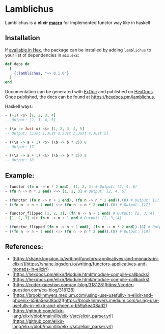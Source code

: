 # Lamblichus

Lamblichus is a **elixir [macro](https://elixir-lang.org/getting-started/meta/macros.html)** for implemented functor way like in haskell

## Installation

If [available in Hex](https://hex.pm/docs/publish), the package can be installed
by adding `lamblichus` to your list of dependencies in `mix.exs`:

```elixir
def deps do
  [
    {:lamblichus, "~> 0.1.0"}
  ]
end
```

Documentation can be generated with [ExDoc](https://github.com/elixir-lang/ex_doc)
and published on [HexDocs](https://hexdocs.pm). Once published, the docs can
be found at <https://hexdocs.pm/lamblichus>.


Haskell ways:
```hs
~ (+1) <$> [1, 2, 3, 4]
-- Output: [2, 3, 4, 5]

~ (\x -> Just x) <$> [1, 2, 3, 4, 5]
-- Output: [Just 1,Just 2,Just 3,Just 4,Just 5]

~ ((\a -> a + 1) <$> (\b -> b * 2)) 8
-- Output: 17

~ ((\a -> a + 1) <&> (\b -> b * 2)) 8
-- Output: 18
```

## Example: 

```ex
~ functor (fn n -> n * 2 end), [1, 2, 3] # Output: [2, 4, 6]
~ (fn n -> n * 2 end) <~> [1, 2, 3] # Output: [2, 4, 6]

~ (functor (fn n -> n + 1 end), (fn n -> n * 2 end)).(8) # Output: [17]
~ ((fn n -> n + 1 end) <~> (fn n -> n * 2 end)).(8) # Output: [17]

~ functor_flipped [1, 2, 3], (fn n -> n + 1 end) # Output: [2, 3, 4]
~ [1, 2, 3] <|> fn n -> n + 1 end # Output: [2, 3, 4]

~ (functor_flipped (fn n -> n + 1 end), (fn n -> n * 2 end)).(8) # Output: [18]
~ ((fn n -> n + 1 end) <|> (fn n -> n * 2 end)).(8) # Output: [18]
```

## References:
- [https://shane.logsdon.io/writing/functors-applicatives-and-monads-in-elixir/](https://shane.logsdon.io/writing/functors-applicatives-and-monads-in-elixir/)
- [https://hexdocs.pm/elixir/Module.html#module-compile-callbacks](https://hexdocs.pm/elixir/Module.html#module-compile-callbacks)
- [https://coder-question.com/cq-blog/318128](https://coder-question.com/cq-blog/318128)
- [https://brooklinmyers.medium.com/using-use-usefully-in-elixir-and-phoenix-b59a5ea08ad2](https://brooklinmyers.medium.com/using-use-usefully-in-elixir-and-phoenix-b59a5ea08ad2)
- [https://github.com/elixir-lang/elixir/blob/main/lib/elixir/src/elixir_parser.yrl](https://github.com/elixir-lang/elixir/blob/main/lib/elixir/src/elixir_parser.yrl)